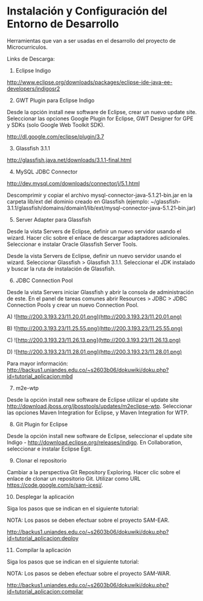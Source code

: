 # Instalación y Configuración del Entorno de Desarrollo #

Herramientas que van a ser usadas en el desarrollo del proyecto de Microcurriculos.

Links de Descarga:

1) Eclipse Indigo

http://www.eclipse.org/downloads/packages/eclipse-ide-java-ee-developers/indigosr2

2) GWT Plugin para Eclipse Indigo

Desde la opción install new software de Eclipse, crear un nuevo update site. Seleccionar las opciones Google Plugin for Eclipse, GWT Designer for GPE y SDKs (solo Google Web Toolkit SDK).

http://dl.google.com/eclipse/plugin/3.7

3) Glassfish 3.1.1

http://glassfish.java.net/downloads/3.1.1-final.html

4) MySQL JDBC Connector

http://dev.mysql.com/downloads/connector/j/5.1.html

Descomprimir y copiar el archivo mysql-connector-java-5.1.21-bin.jar en la carpeta lib/ext del dominio creado en Glassfish (ejemplo: ~/glassfish-3.1.1/glassfish/domains/domain1/lib/ext/mysql-connector-java-5.1.21-bin.jar)

5) Server Adapter para Glassfish

Desde la vista Servers de Eclipse, definir un nuevo servidor usando el wizard. Hacer clic sobre el enlace de descargar adaptadores adicionales. Seleccionar e instalar Oracle Glassfish Server Tools.

Desde la vista Servers de Eclipse, definir un nuevo servidor usando el wizard. Seleccionar Glassfish > Glassfish 3.1.1. Seleccionar el JDK instalado y buscar la ruta de instalación de Glassfish.

6) JDBC Connection Pool

Desde la vista Servers iniciar Glassfish y abrir la consola de administración de este. En el panel de tareas comunes abrir Resources > JDBC > JDBC Connection Pools y crear un nuevo Connection Pool.

A) ![http://200.3.193.23/11.20.01.png](http://200.3.193.23/11.20.01.png)

B) ![http://200.3.193.23/11.25.55.png](http://200.3.193.23/11.25.55.png)

C) ![http://200.3.193.23/11.26.13.png](http://200.3.193.23/11.26.13.png)

D) ![http://200.3.193.23/11.28.01.png](http://200.3.193.23/11.28.01.png)

Para mayor información: http://backus1.uniandes.edu.co/~s2603b06/dokuwiki/doku.php?id=tutorial_aplicacion:mbd

7) m2e-wtp

Desde la opción install new software de Eclipse utilizar el update site http://download.jboss.org/jbosstools/updates/m2eclipse-wtp. Seleccionar las opciones Maven Integration for Eclipse, y Maven Integration for WTP.

8) Git Plugin for Eclipse

Desde la opción install new software de Eclipse, seleccionar el update site Indigo - http://download.eclipse.org/releases/indigo. En Collaboration, seleccionar e instalar Eclipse Egit.

9) Clonar el repositorio

Cambiar a la perspectiva Git Repository Exploring. Hacer clic sobre el enlace de clonar un repositorio Git. Utilizar como URL https://code.google.com/p/sam-icesi/.

10) Desplegar la aplicación

Siga los pasos que se indican en el siguiente tutorial:

NOTA: Los pasos se deben efectuar sobre el proyecto SAM-EAR.

http://backus1.uniandes.edu.co/~s2603b06/dokuwiki/doku.php?id=tutorial_aplicacion:deploy

11) Compilar la aplicación

Siga los pasos que se indican en el siguiente tutorial:

NOTA: Los pasos se deben efectuar sobre el proyecto SAM-WAR.

http://backus1.uniandes.edu.co/~s2603b06/dokuwiki/doku.php?id=tutorial_aplicacion:compilar